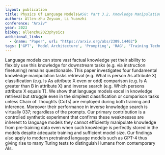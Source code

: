 ```yaml
---
layout: publication
title: Physics Of Language Models&#58; Part 3.2, Knowledge Manipulation
authors: Allen-zhu Zeyuan, Li Yuanzhi
conference: "Arxiv"
year: 2023
bibkey: allenzhu2023physics
additional_links:
  - {name: "Paper", url: "https://arxiv.org/abs/2309.14402"}
tags: ['GPT', 'Model Architecture', 'Prompting', 'RAG', 'Training Techniques']
---
```

Language models can store vast factual knowledge yet their ability to flexibly use this knowledge for downstream tasks (e.g. via instruction finetuning) remains questionable. This paper investigates four fundamental knowledge manipulation tasks retrieval (e.g. What is person As attribute X) classification (e.g. Is As attribute X even or odd) comparison (e.g. Is A greater than B in attribute X) and inverse search (e.g. Which persons attribute X equals T). We show that language models excel in knowledge retrieval but struggle even in the simplest classification or comparison tasks unless Chain of Thoughts (CoTs) are employed during both training and inference. Moreover their performance in inverse knowledge search is virtually 037; regardless of the prompts. Our primary contribution is a controlled synthetic experiment that confirms these weaknesses are inherent to language models they cannot efficiently manipulate knowledge from pre-training data even when such knowledge is perfectly stored in the models despite adequate training and sufficient model size. Our findings also apply to modern pretrained language models such as GPT-4 thus giving rise to many Turing tests to distinguish Humans from contemporary AIs.
